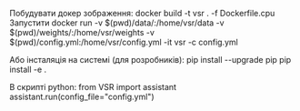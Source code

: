 Побудувати докер зображення: docker build -t vsr . -f Dockerfile.cpu
Запустити docker run -v $(pwd)/data/:/home/vsr/data -v $(pwd)/weights/:/home/vsr/weights -v $(pwd)/config.yml:/home/vsr/config.yml -it vsr -c config.yml

Або інсталяція на системі (для розробників):
pip install --upgrade pip
pip install -e .

В скрипті python:
from VSR import assistant
assistant.run(config_file="config.yml")
